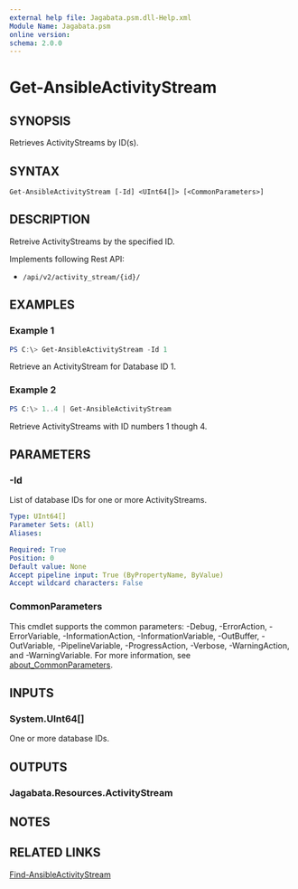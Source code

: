 ```yaml
---
external help file: Jagabata.psm.dll-Help.xml
Module Name: Jagabata.psm
online version:
schema: 2.0.0
---
```


# Get-AnsibleActivityStream

## SYNOPSIS
Retrieves ActivityStreams by ID(s).

## SYNTAX

```
Get-AnsibleActivityStream [-Id] <UInt64[]> [<CommonParameters>]
```

## DESCRIPTION
Retreive ActivityStreams by the specified ID.

Implements following Rest API:  
- `/api/v2/activity_stream/{id}/`  

## EXAMPLES

### Example 1
```powershell
PS C:\> Get-AnsibleActivityStream -Id 1
```

Retrieve an ActivityStream for Database ID 1.

### Example 2
```powershell
PS C:\> 1..4 | Get-AnsibleActivityStream
```

Retrieve ActivityStreams with ID numbers 1 though 4.

## PARAMETERS

### -Id
List of database IDs for one or more ActivityStreams.

```yaml
Type: UInt64[]
Parameter Sets: (All)
Aliases:

Required: True
Position: 0
Default value: None
Accept pipeline input: True (ByPropertyName, ByValue)
Accept wildcard characters: False
```

### CommonParameters
This cmdlet supports the common parameters: -Debug, -ErrorAction, -ErrorVariable, -InformationAction, -InformationVariable, -OutBuffer, -OutVariable, -PipelineVariable, -ProgressAction, -Verbose, -WarningAction, and -WarningVariable. For more information, see [about_CommonParameters](http://go.microsoft.com/fwlink/?LinkID=113216).

## INPUTS

### System.UInt64[]
One or more database IDs.

## OUTPUTS

### Jagabata.Resources.ActivityStream
## NOTES

## RELATED LINKS

[Find-AnsibleActivityStream](Find-AnsibleActivityStream.md)
